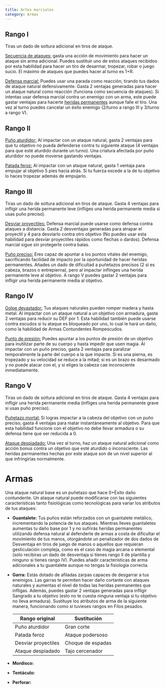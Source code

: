 ```yaml
---
title: Artes marciales
category: Armas
---
```


## Rango I

Tiras un dado de soltura adicional en tiros de ataque. 

<u>Secuencia de ataques:</u> gasta una acción de movimiento para hacer un ataque sin arma adicional. Puedes sustituir uno de estos ataques recibidos por esta habilidad para hacer un tiro de desarmar, tropezar, robar o juego sucio. El máximo de ataques que puedes hacer al turno es 1+R.

<u>Defensa marcial:</u> Puedes usar una parada como reacción, tirando tus dados de ataque natural defensivamente. Gasta 2 ventajas generadas para hacer un ataque natural como reacción (funciona como secuencia de ataques). Si intentas usar defensa marcial contra un enemigo con un arma, este puede gastar ventajas para hacerte [heridas permanentes](http://raldamain.com/rules/Heridas%20permanentes.html) aunque falle el tiro. Una vez al turno puedes cancelar un éxito enemigo (2/turno a rango III y 3/turno a rango V).

## Rango II

<u>Puño aturdidor:</u> Al impactar con un ataque natural, gasta 2 ventajas para que tu objetivo no pueda defenderse contra tu siguiente ataque (4 ventajas para que esté aturdido durante un turno). Una criatura afectada por puño aturdidor no puede moverse gastando ventajas.

<u>Patada feroz:</u> Al impactar con un ataque natural, gasta 1 ventaja para empujar al objetivo 5 pies hacia atrás. Si tu fuerza  excede a la de tu objetivo lo haces tropezar además de empujarlo.

## Rango III

Tiras un dado de soltura adicional en tiros de ataque. Gasta 4 ventajas para infligir una herida permanente leve (infliges una herida permanente media si usas puño preciso).

<u>Desviar proyectiles:</u> Defensa marcial puede usarse como defensa contra ataques a distancia. Gasta 2 desventajas generadas para atrapar el proyectil y 4 para desviarlo contra otro objetivo (No puedes usar esta habilidad para desviar proyectiles rápidos como flechas o dardos). Defensa marcial sigue sin protegerte contra balas.

<u>Puño preciso:</u> Eres capaz de apuntar a los puntos vitales del enemigo, sacrificando facilidad de impacto por la oportunidad de hacer heridas permanentes. Añades un dado de dificultad a puñetazos precisos (2 si es cabeza, brazos o entrepierna), pero al impactar inflinges una herida permanente leve al objetivo. A rango V puedes gastar 2 ventajas para infligir una herida permanente media al objetivo.

## Rango IV 

<u>Golpe devastador:</u> Tus ataques naturales pueden romper madera y hasta metal. Al impactar con un ataque natural a un objetivo con armadura, gasta 2 ventajas para reducir su DEF por 1. Esta habilidad también puede usarse contra escudos si tu ataque es bloqueado por uno, lo cual le hará un daño, como la habilidad de Armas Contundentes Rompescudos.

<u>Punto de presión:</u> Puedes apuntar a los puntos de presión de un objetivo para inutilizar parte de su cuerpo y hasta impedir que usen magia. Al impactar con un puño preciso, gasta 2 ventajas para paralizar temporalmente la parte del cuerpo a la que impacte. Si es una pierna, es tropezado y su velocidad se reduce a la mitad; si es un brazo es desarmado y no puede atacar con el, y si eliges la cabeza cae inconsciente inmediatamente.

## Rango V 

Tiras un dado de soltura adicional en tiros de ataque. Gasta 4 ventajas para infligir una herida permanente media (infliges una herida permanente grave si usas puño preciso).

<u>Puñetazo mortal:</u> Si logras impactar a la cabeza del objetivo con un puño preciso, gasta 4 ventajas para matar instantáneamente al objetivo. Para que esta habilidad funcione con el objetivo no debe llevar armadura o su defensa tiene que ser reducida a 0.

<u>Ataque despiadado:</u> Una vez al turno, haz un ataque natural adicional como acción bonus contra un objetivo que esté aturdido o inconsciente. Las heridas permanentes hechas por este ataque son de un nivel superior al que infringirías normalmente.

# Armas

Una ataque natural base es un puñetazo que hace 0+Éxito daño contundente. Un ataque natural puede modificarse con las siguientes características tanto fisiológicas como tecnológicas para variar los atributos de tus ataques:

- **Guantalete:** Tus puños están reforzados con un guantalete metálico, incrementando la potencia de tus ataques. Mientras lleves guantaletes aumentas tu daño base por 1 y no sufrirás heridas permanentes utilizando defensa natural al defenderte de armas a costa de dificultar el movimiento de tus manos, otorgándote un penalizador de dos dados de Desventaja en tiros de juego de manos o aquellos que requieran gesticulación compleja, como es el caso de magia arcana o elemental (sólo recibiras un dado de desventaja si tienes rango II de plantilla y ninguno si tienes rango IV). Puedes añadir características de arma adicionales a tu guantalete aunque no tengas la fisiología correcta.

- **Garra:** Estás dotado de afiladas zarpas capaces de desgarrar a tus enemigos. Las garras te permiten hacer daño cortante con ataques naturales y aumentas el nivel de todas las heridas permanentes que infligas. Además, puedes gastar 2 ventajas generadas para infligir Sangrado a tu objetivo (esto no te cuesta ninguna ventaja si tu objetivo no lleva armadura). Sustituye los atributos de arma de la siguiente manera, funcionando como si tuvieses rangos en Filos pesados.

  | Rango original      | Sustitución       |
  | ------------------- | ----------------- |
  | Puño aturdidor      | Gran corte        |
  | Patada feroz        | Ataque podersoso  |
  | Desviar proyectiles | Choque de espadas |
  | Ataque despiadado   | Tajo cercenador   |

  

- **Mordisco:**

- **Tentáculo:**

- **Perforar:**
